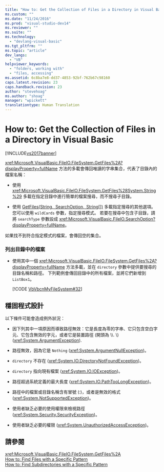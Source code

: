 ```yaml
---
title: "How to: Get the Collection of Files in a Directory in Visual Basic | Microsoft Docs"
ms.custom: ""
ms.date: "11/24/2016"
ms.prod: "visual-studio-dev14"
ms.reviewer: ""
ms.suite: ""
ms.technology: 
  - "devlang-visual-basic"
ms.tgt_pltfrm: ""
ms.topic: "article"
dev_langs: 
  - "VB"
helpviewer_keywords: 
  - "folders, working with"
  - "files, accessing"
ms.assetid: 6c8ba7e8-dd37-4853-92bf-762b67c98160
caps.latest.revision: 23
caps.handback.revision: 23
author: "stevehoag"
ms.author: "shoag"
manager: "wpickett"
translationtype: Human Translation
---
```

# How to: Get the Collection of Files in a Directory in Visual Basic
[!INCLUDE[vs2017banner](../../../../csharp/includes/vs2017banner.md)]

<xref:Microsoft.VisualBasic.FileIO.FileSystem.GetFiles%2A?displayProperty=fullName> 方法的多載會傳回唯讀的字串集合，代表了目錄內的檔案名稱：  
  
-   使用 <xref:Microsoft.VisualBasic.FileIO.FileSystem.GetFiles%28System.String%29> 多載在指定目錄中進行簡單的檔案搜尋，而不搜尋子目錄。  
  
-   使用 [GetFiles\(String, SearchOption, String\[\]\)](assetId:///M:Microsoft.VisualBasic.FileIO.FileSystem.GetFiles(System.String,Microsoft.VisualBasic.FileIO.SearchOption,System.String[])?qualifyHint=False&autoUpgrade=False) 多載指定搜尋的其他選項。  您可以使用 `wildCards` 參數，指定搜尋模式。  若要在搜尋中包含子目錄，請將 `searchType` 參數設成 <xref:Microsoft.VisualBasic.FileIO.SearchOption?displayProperty=fullName>。  
  
 如果找不到符合指定模式的檔案，會傳回空的集合。  
  
### 列出目錄中的檔案  
  
-   使用其中一個 <xref:Microsoft.VisualBasic.FileIO.FileSystem.GetFiles%2A?displayProperty=fullName> 方法多載，並在 `directory` 參數中提供要搜尋的目錄名稱和路徑。  下列範例會傳回目錄中的所有檔案，並將它們新增到  `ListBox1`。  
  
     [!CODE [VbVbcnMyFileSystem#32](../CodeSnippet/VS_Snippets_VBCSharp/VbVbcnMyFileSystem#32)]  
  
## 穩固程式設計  
 以下條件可能會造成例外狀況：  
  
-   因下列其中一項原因而導致路徑無效：它是長度為零的字串、它只包含空白字元、它包含無效的字元，或者它是裝置路徑 \(開頭為 \\\\.  \\\) \(<xref:System.ArgumentException>\).  
  
-   路徑無效，因為它是 `Nothing` \(<xref:System.ArgumentNullException>\)。  
  
-   `directory` 不存在 \(<xref:System.IO.DirectoryNotFoundException>\)。  
  
-   `directory` 指向現有檔案 \(<xref:System.IO.IOException>\)。  
  
-   路徑超過系統定義的最大長度 \(<xref:System.IO.PathTooLongException>\)。  
  
-   路徑中的檔案或目錄名稱含有冒號 \(:\)，或者是無效的格式 \(<xref:System.NotSupportedException>\)。  
  
-   使用者缺乏必要的使用權限來檢視路徑 \(<xref:System.Security.SecurityException>\)。  
  
-   使用者缺乏必要的權限 \(<xref:System.UnauthorizedAccessException>\)。  
  
## 請參閱  
 <xref:Microsoft.VisualBasic.FileIO.FileSystem.GetFiles%2A>   
 [How to: Find Files with a Specific Pattern](../../../../visual-basic/developing-apps/programming/drives-directories-files/how-to-find-files-with-a-specific-pattern.md)   
 [How to: Find Subdirectories with a Specific Pattern](../../../../visual-basic/developing-apps/programming/drives-directories-files/how-to-find-subdirectories-with-a-specific-pattern.md)